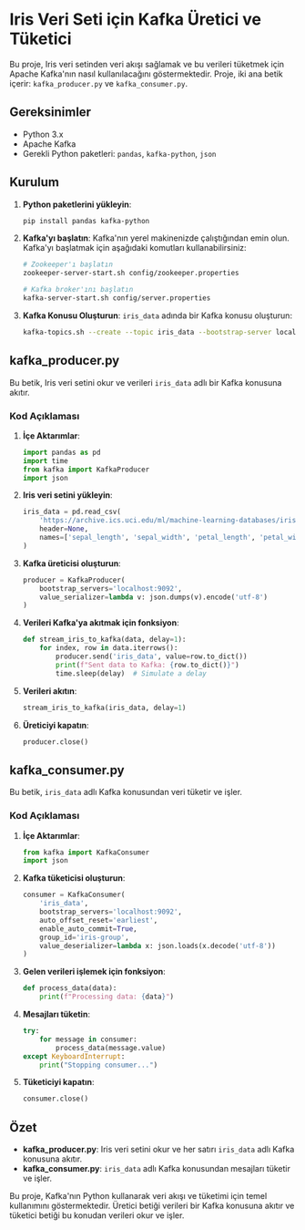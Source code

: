 # Iris Veri Seti için Kafka Üretici ve Tüketici

Bu proje, Iris veri setinden veri akışı sağlamak ve bu verileri tüketmek için Apache Kafka'nın nasıl kullanılacağını göstermektedir. Proje, iki ana betik içerir: `kafka_producer.py` ve `kafka_consumer.py`.

## Gereksinimler

- Python 3.x
- Apache Kafka
- Gerekli Python paketleri: `pandas`, `kafka-python`, `json`

## Kurulum

1. **Python paketlerini yükleyin**:
    ```sh
    pip install pandas kafka-python
    ```

2. **Kafka'yı başlatın**:
    Kafka'nın yerel makinenizde çalıştığından emin olun. Kafka'yı başlatmak için aşağıdaki komutları kullanabilirsiniz:
    ```sh
    # Zookeeper'ı başlatın
    zookeeper-server-start.sh config/zookeeper.properties

    # Kafka broker'ını başlatın
    kafka-server-start.sh config/server.properties
    ```

3. **Kafka Konusu Oluşturun**:
    `iris_data` adında bir Kafka konusu oluşturun:
    ```sh
    kafka-topics.sh --create --topic iris_data --bootstrap-server localhost:9092 --partitions 1 --replication-factor 1
    ```

## kafka_producer.py

Bu betik, Iris veri setini okur ve verileri `iris_data` adlı bir Kafka konusuna akıtır.

### Kod Açıklaması

1. **İçe Aktarımlar**:
    ```python
    import pandas as pd
    import time
    from kafka import KafkaProducer
    import json
    ```

2. **Iris veri setini yükleyin**:
    ```python
    iris_data = pd.read_csv(
        'https://archive.ics.uci.edu/ml/machine-learning-databases/iris/iris.data',
        header=None,
        names=['sepal_length', 'sepal_width', 'petal_length', 'petal_width', 'species']
    )
    ```

3. **Kafka üreticisi oluşturun**:
    ```python
    producer = KafkaProducer(
        bootstrap_servers='localhost:9092',
        value_serializer=lambda v: json.dumps(v).encode('utf-8')
    )
    ```

4. **Verileri Kafka'ya akıtmak için fonksiyon**:
    ```python
    def stream_iris_to_kafka(data, delay=1):
        for index, row in data.iterrows():
            producer.send('iris_data', value=row.to_dict())
            print(f"Sent data to Kafka: {row.to_dict()}")
            time.sleep(delay)  # Simulate a delay
    ```

5. **Verileri akıtın**:
    ```python
    stream_iris_to_kafka(iris_data, delay=1)
    ```

6. **Üreticiyi kapatın**:
    ```python
    producer.close()
    ```

## kafka_consumer.py

Bu betik, `iris_data` adlı Kafka konusundan veri tüketir ve işler.

### Kod Açıklaması

1. **İçe Aktarımlar**:
    ```python
    from kafka import KafkaConsumer
    import json
    ```

2. **Kafka tüketicisi oluşturun**:
    ```python
    consumer = KafkaConsumer(
        'iris_data',
        bootstrap_servers='localhost:9092',
        auto_offset_reset='earliest',
        enable_auto_commit=True,
        group_id='iris-group',
        value_deserializer=lambda x: json.loads(x.decode('utf-8'))
    )
    ```

3. **Gelen verileri işlemek için fonksiyon**:
    ```python
    def process_data(data):
        print(f"Processing data: {data}")
    ```

4. **Mesajları tüketin**:
    ```python
    try:
        for message in consumer:
            process_data(message.value)
    except KeyboardInterrupt:
        print("Stopping consumer...")
    ```

5. **Tüketiciyi kapatın**:
    ```python
    consumer.close()
    ```

## Özet

- **kafka_producer.py**: Iris veri setini okur ve her satırı `iris_data` adlı Kafka konusuna akıtır.
- **kafka_consumer.py**: `iris_data` adlı Kafka konusundan mesajları tüketir ve işler.

Bu proje, Kafka'nın Python kullanarak veri akışı ve tüketimi için temel kullanımını göstermektedir. Üretici betiği verileri bir Kafka konusuna akıtır ve tüketici betiği bu konudan verileri okur ve işler.
